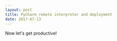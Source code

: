 ```yaml
---
layout: post
title: PyCharm remote interpreter and deployment
date: 2017-07-13
---
```


Now let's get productive!


